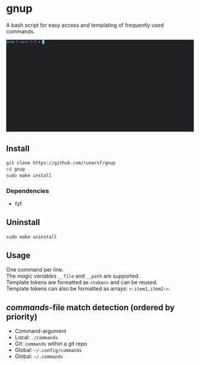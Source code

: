 # gnup

A bash script for easy access and templating of frequently used commands.

![Example Usage](./example.gif)

## Install

```bash
git clone https://github.com/runarsf/gnup
cd gnup
sudo make install
```

### Dependencies

- fzf

## Uninstall

```bash
sudo make uninstall
```

## Usage

One command per line.\
The *magic variables* `__file` and `__path` are supported.\
Template tokens are formatted as `<token>` and can be reused.\
Template tokens can also be formatted as arrays: `<:item1,item2:>`.

## *commands*-file match detection (ordered by priority)

- Command-argument
- Local: `./commands`
- Git: `commands` within a git repo
- Global: `~/.config/commands`
- Global: `~/.commands`

